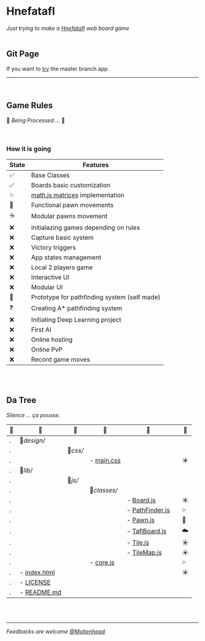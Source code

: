 # Hnefatafl
*Just trying to make a [Hnefatafl](https://en.wikipedia.org/wiki/Tafl_games) web board game*
<br/><br/>

## Git Page
If you want to [try](https://moltenhead.github.io/Hnefatafl) the master branch app.
<hr/>
<br/>

## Game Rules
:construction:  *Being Processed ...*  :construction:
<br/><br/><br/>

### How it is going
State | Features
------|---------
:white_check_mark:| Base Classes
:white_check_mark:| Boards basic customization
:sparkles:| [math.js matrices](http://mathjs.org/docs/datatypes/matrices.html) implementation
:construction:| Functional pawn movements
:coffee:| Modular pawns movement
:x:| Initialazing games depending on rules
:x:| Capture basic system
:x:| Victory triggers
:x:| App states management
:x:| Local 2 players game
:x:| Interactive UI
:x:| Modular UI
:construction:| Prototype for pathfinding system (self made)
:question:| Creating A* pathfinding system
:x:| Initiating Deep Learning project
:x:| First AI
:x:| Online hosting
:x:| Online PvP
:x:| Record game moves

<br/><br/>

## Da Tree
*Silence ... ça pousse.*

:deciduous_tree:|:evergreen_tree:|:ear_of_rice:|:herb:|:seedling:||:frog:
-|-|-|-|-|-|-
.|:file_folder:*design/*|||||
.||:file_folder:*css/*||||
.|||- [main.css](https://github.com/Moltenhead/Hnefatafl/tree/master/design/css/main.css)|||:sunny:
.|:file_folder:*lib/*|||||
.||:file_folder:*js/*||||
.|||:file_folder:*classes/*|||
.||||- [Board.js](https://github.com/Moltenhead/Hnefatafl/tree/master/lib/js/classes/Board.js)||:sunny:
.||||- [PathFinder.js](https://github.com/Moltenhead/Hnefatafl/tree/master/lib/js/classes/PathFinder.js)||:sweat_drops:
.||||- [Pawn.js](https://github.com/Moltenhead/Hnefatafl/tree/master/lib/js/classes/Pawn.js)||:foggy:
.||||- [TaflBoard.js](https://github.com/Moltenhead/Hnefatafl/tree/master/lib/js/classes/TaflBoard.js)||:cloud:
.||||- [Tile.js](https://github.com/Moltenhead/Hnefatafl/tree/master/lib/js/classes/Tile.js)||:sunny:
.||||- [TileMap.js](https://github.com/Moltenhead/Hnefatafl/tree/master/lib/js/classes/TileMap.js)||:sunny:
.|||- [core.js](https://github.com/Moltenhead/Hnefatafl/tree/master/lib/js/core.js)|||:sweat_drops:
.|- [index.html](https://github.com/Moltenhead/Hnefatafl/tree/master/index.html)|||||:sunny:
.|- [LICENSE](https://github.com/Moltenhead/Hnefatafl/tree/master/LICENSE)|||||
.|- [README.md](https://github.com/Moltenhead/Hnefatafl/tree/master/README.md)|||||

<br/><br/>
<hr/>

*Feedbacks are welcome [@Moltenhead](https://github.com/Moltenhead).*

